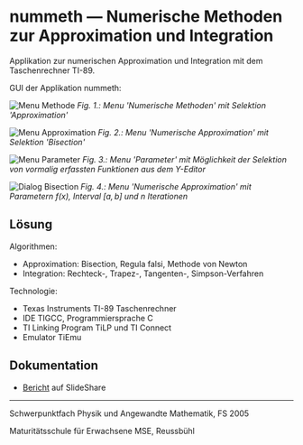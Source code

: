 # nummeth &mdash; Numerische Methoden zur Approximation und Integration

Applikation zur numerischen Approximation und Integration mit dem Taschenrechner TI-89.

GUI der Applikation nummeth:

![Menu Methode](doc/MSE_-_Mathematik_-_Numerische_Methoden_-_Bruggmann/img/nummeth_image008.png "Menu Methode")
*Fig. 1.: Menu 'Numerische Methoden' mit Selektion 'Approximation'*

![Menu Approximation](doc/MSE_-_Mathematik_-_Numerische_Methoden_-_Bruggmann/img/nummeth_image010.png "Menu Approximation")
*Fig. 2.: Menu 'Numerische Approximation' mit Selektion 'Bisection'*

![Menu Parameter](doc/MSE_-_Mathematik_-_Numerische_Methoden_-_Bruggmann/img/nummeth_image016.png "Menu Parameter")
*Fig. 3.: Menu 'Parameter' mit Möglichkeit der Selektion von vormalig erfassten Funktionen aus dem Y-Editor*

![Dialog Bisection](doc/MSE_-_Mathematik_-_Numerische_Methoden_-_Bruggmann/img/nummeth_image018.png "Dialog Bisection")
*Fig. 4.: Menu 'Numerische Approximation' mit Parametern $f(x)$, Interval $[a,b]$ und $n$ Iterationen*

## Lösung

Algorithmen:

- Approximation: Bisection, Regula falsi, Methode von Newton
- Integration: Rechteck-, Trapez-, Tangenten-, Simpson-Verfahren

Technologie:

- Texas Instruments TI-89 Taschenrechner
- IDE TIGCC, Programmiersprache C
- TI Linking Program TiLP und TI Connect
- Emulator TiEmu

## Dokumentation

- [Bericht](https://www.slideshare.net/RolandBruggmann/numerische-methoden-approximation-und-integration) auf SlideShare

---

Schwerpunktfach Physik und Angewandte Mathematik, FS 2005

Maturitätsschule für Erwachsene MSE, Reussbühl
